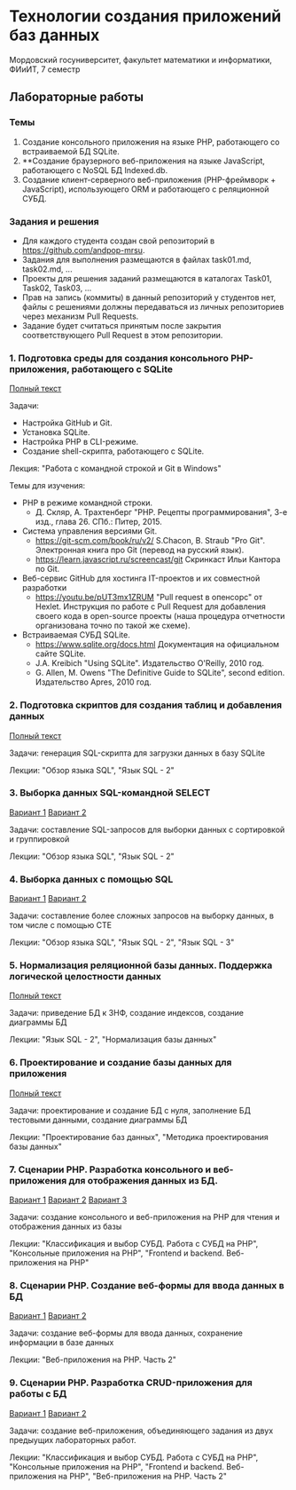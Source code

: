 # Технологии создания приложений баз данных
Мордовский госуниверситет, факультет математики и информатики, ФИиИТ, 7 семестр

## Лабораторные работы
### Темы
1. Создание консольного приложения на языке PHP, работающего со встраиваемой БД SQLite.
2. **Создание браузерного веб-приложения на языке JavaScript, работающего с NoSQL БД Indexed.db.
3. Создание клиент-серверного веб-приложения (PHP-фреймворк + JavaScript), использующего ORM и работающего с реляционной СУБД.

### Задания и решения
* Для каждого студента создан свой репозиторий в https://github.com/andpop-mrsu.
* Задания для выполнения размещаются в файлах task01.md, task02.md, ...
* Проекты для решения заданий размещаются в каталогах Task01, Task02, Task03, ...
* Прав на запись (коммиты) в данный репозиторий у студентов нет, файлы с решениями должны передаваться из личных репозиториев через механизм Pull Requests.
* Задание будет считаться принятым после закрытия соответствующего Pull Request в этом репозитории.

### 1. Подготовка среды для создания консольного PHP-приложения, работающего с SQLite
[Полный текст](../tasks/task01.md)

Задачи:
* Настройка GitHub и Git.
* Установка SQLite.
* Настройка PHP в CLI-режиме.
* Создание shell-скрипта, работающего с SQLite.

Лекция: "Работа с командной строкой и Git в Windows"

Темы для изучения:
* PHP в режиме командной строки.
    * Д. Скляр, А. Трахтенберг "PHP. Рецепты программирования", 3-е изд., глава 26. СПб.: Питер, 2015.
* Система управления версиями Git.
    * <https://git-scm.com/book/ru/v2/> S.Chacon, B. Straub "Pro Git". Электронная книга про Git (перевод на русский язык).
    * <https://learn.javascript.ru/screencast/git> Скринкаст Ильи Кантора по Git.
* Веб-сервис GitHub для хостинга IT-проектов и их совместной разработки
    * <https://youtu.be/pUT3mx1ZRUМ> "Pull request в опенсорс" от Hexlet. Инструкция по работе с Pull Request для добавления своего кода в open-source проекты (наша процедура отчетности организована точно по такой же схеме).   
* Встраиваемая СУБД SQLite.
    * <https://www.sqlite.org/docs.html> Документация на официальном сайте SQLite.
    * J.A. Kreibich "Using SQLite". Издательство O'Reilly, 2010 год.
    * G. Allen, M. Owens "The Definitive Guide to SQLite", second edition. Издательство Apres, 2010 год.

### 2. Подготовка скриптов для создания таблиц и добавления данных
[Полный текст](.././tasks/task02.md)

Задачи: генерация SQL-скрипта для загрузки данных в базу SQLite

Лекции: "Обзор языка SQL", "Язык SQL - 2" 


### 3. Выборка данных SQL-командной SELECT
[Вариант 1](.././tasks/task03_1.md) [Вариант 2](.././tasks/task03_2.md)

Задачи: составление SQL-запросов для выборки данных с сортировкой и группировкой

Лекции: "Обзор языка SQL", "Язык SQL - 2" 


### 4. Выборка данных с помощью SQL
[Вариант 1](.././tasks/task04_1.md) [Вариант 2](.././tasks/task04_2.md)

Задачи: составление более сложных запросов на выборку данных, в том числе с помощью CTE

Лекции: "Обзор языка SQL", "Язык SQL - 2", "Язык SQL - 3"


### 5. Нормализация реляционной базы данных. Поддержка логической целостности данных
[Полный текст](.././tasks/task05.md)

Задачи: приведение БД к 3НФ, создание индексов, создание диаграммы БД

Лекции: "Язык SQL - 2", "Нормализация базы данных"


### 6. Проектирование и создание базы данных для приложения
[Полный текст](.././tasks/task06.md)

Задачи: проектирование и создание БД с нуля, заполнение БД тестовыми данными, создание диаграммы БД

Лекции: "Проектирование баз данных", "Методика проектирования базы данных"


### 7. Сценарии PHP. Разработка консольного и веб-приложения для отображения данных из БД.
[Вариант 1](.././tasks/task07_1.md) [Вариант 2](.././tasks/task07_2.md) [Вариант 3](.././tasks/task07_1.md)

Задачи: создание консольного и веб-приложения на PHP для чтения и отображения данных из базы

Лекции: "Классификация и выбор СУБД. Работа с СУБД на PHP", "Консольные приложения на PHP", "Frontend и backend. Веб-приложения на PHP"


### 8. Сценарии PHP. Создание веб-формы для ввода данных в БД
[Вариант 1](.././tasks/task08_1.md) [Вариант 2](.././tasks/task08_2.md)

Задачи: создание веб-формы для ввода данных, сохранение информации в базе данных

Лекции: "Веб-приложения на PHP. Часть 2"

### 9. Сценарии PHP. Разработка CRUD-приложения для работы с БД
[Вариант 1](.././tasks/task08_1.md) [Вариант 2](.././tasks/task08_2.md)

Задачи: создание веб-приложения, объединяющего задания из двух предыущих лабораторных работ.

Лекции: "Классификация и выбор СУБД. Работа с СУБД на PHP", "Консольные приложения на PHP", "Frontend и backend. Веб-приложения на PHP", "Веб-приложения на PHP. Часть 2"
